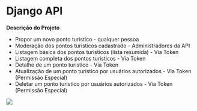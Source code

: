 # Django API

**Descrição do Projeto**

- Propor um novo ponto turistico - qualquer pessoa
- Moderação dos pontos turisticos cadastrado - Administradores da API
- Listagem básica dos pontos turisticos (lista resumida) - Via Token
- Listagem completa dos pontos turisticos - Via Token
- Detalhe de um ponto turistico - Via Token
- Atualização de um ponto turistico por usuários autorizados - Via Token (Permissão Especial)
- Deletar um ponto turistico por usuários autorizados - Via Token (Permissão Especial)

![](django-api/uml.png)
